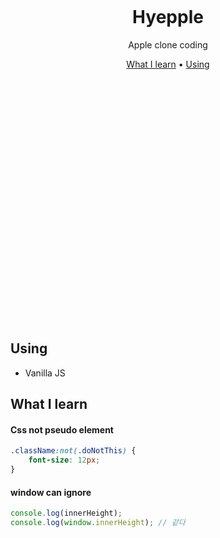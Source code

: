 <br/><br/><br/><br/><br/><br/>

<div align=center>
<h1> 
<!-- <img width="150px" src="https://user-images.githubusercontent.com/26461307/127677346-8bb6ca31-1d6c-4786-92d0-95ed98b15f0e.png"/>  -->
<br/>
Hyepple </h1>

<p>Apple clone coding</p>
</div>

<div align="center">
  <a href="#what-i-learn">What I learn</a> •
  <a href="#using">Using</a>
</div>

<br/><br/><br/><br/><br/><br/><br/><br/><br/><br/><br/><br/><br/><br/><br/><br/><br/><br/><br/><br/><br/><br/><br/>

## Using

-   Vanilla JS

## What I learn

#### Css not pseudo element

```css
.className:not(.doNotThis) {
    font-size: 12px;
}
```

#### window can ignore

```js
console.log(innerHeight);
console.log(window.innerHeight); // 같다
```
